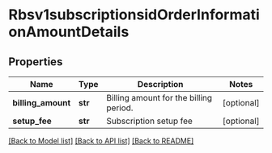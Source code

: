 # Rbsv1subscriptionsidOrderInformationAmountDetails

## Properties
Name | Type | Description | Notes
------------ | ------------- | ------------- | -------------
**billing_amount** | **str** | Billing amount for the billing period.  | [optional] 
**setup_fee** | **str** | Subscription setup fee  | [optional] 

[[Back to Model list]](../README.md#documentation-for-models) [[Back to API list]](../README.md#documentation-for-api-endpoints) [[Back to README]](../README.md)


